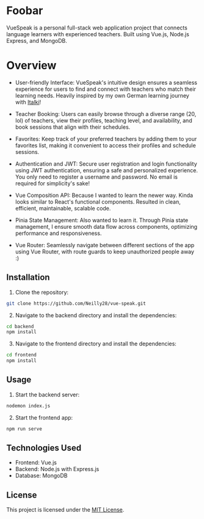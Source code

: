 # Foobar

VueSpeak is a personal full-stack web application project that connects language learners with experienced teachers. Built using Vue.js, Node.js Express, and MongoDB.

# Overview

- User-friendly Interface: VueSpeak's intuitive design ensures a seamless experience for users to find and connect with teachers who match their learning needs. Heavily inspired by my own German learning journey with [Italki](https://www.italki.com/)!

- Teacher Booking: Users can easily browse through a diverse range (20, lol) of teachers, view their profiles, teaching level, and availability, and book sessions that align with their schedules.

- Favorites: Keep track of your preferred teachers by adding them to your favorites list, making it convenient to access their profiles and schedule sessions.

- Authentication and JWT: Secure user registration and login functionality using JWT authentication, ensuring a safe and personalized experience. You only need to register a username and password. No email is required for simplicity's sake!

- Vue Composition API: Because I wanted to learn the newer way. Kinda looks similar to React's functional components. Resulted in clean, efficient, maintainable, scalable code.

- Pinia State Management: Also wanted to learn it. Through Pinia state management, I ensure smooth data flow across components, optimizing performance and responsiveness.

- Vue Router: Seamlessly navigate between different sections of the app using Vue Router, with route guards to keep unauthorized people away :)

## Installation

1. Clone the repository:

```bash
git clone https://github.com/Neilly28/vue-speak.git
```

2. Navigate to the backend directory and install the dependencies:

```bash
cd backend
npm install
```

3. Navigate to the frontend directory and install the dependencies:

```bash
cd frontend
npm install
```

## Usage

1. Start the backend server:

```bash
nodemon index.js
```

2. Start the frontend app:

```bash
npm run serve
```

## Technologies Used
- Frontend: Vue.js
- Backend: Node.js with Express.js
- Database: MongoDB

## License
This project is licensed under the [MIT License](https://choosealicense.com/licenses/mit/).
